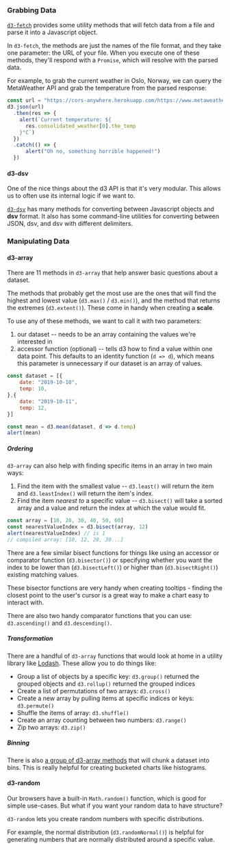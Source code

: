 ### Grabbing Data

[`d3-fetch`](https://github.com/d3/d3-fetch) provides some utility methods that will fetch data from a file and parse it into a Javascript object.

In `d3-fetch`, the methods are just the names of the file format, and they take one parameter: the URL of your file. When you execute one of these methods, they'll respond with a `Promise`, which will resolve with the parsed data.

For example, to grab the current weather in Oslo, Norway, we can query the MetaWeather API and grab the temperature from the parsed response:

```js
const url = "https://cors-anywhere.herokuapp.com/https://www.metaweather.com/api/location/862592/"
d3.json(url)
  .then(res => {
    alert(`Current temperature: ${
      res.consolidated_weather[0].the_temp
    }°C`)
  })
  .catch(() => {
      alert("Oh no, something horrible happened!")
  })
```

#### d3-dsv

One of the nice things about the d3 API is that it's very modular. This allows us to often use its internal logic if we want to.

[`d3-dsv`](https://github.com/d3/d3-dsv) has many methods for converting between Javascript objects and **dsv** format. It also has some command-line utilities for converting between JSON, dsv, and dsv with different delimiters.


### Manipulating Data

#### d3-array

There are 11 methods in `d3-array` that help answer basic questions about a dataset. 

The methods that probably get the most use are the ones that will find the highest and lowest value (`d3.max()` / `d3.min()`), and the method that returns the extremes (`d3.extent()`). These come in handy when creating a **scale**.

To use any of these methods, we want to call it with two parameters:
1. our dataset -- needs to be an array containing the values we're interested in
2. accessor function (optional) -- tells d3 how to find a value within one data point. This defaults to an identity function (`d => d`), which means this parameter is unnecessary if our dataset is an array of values.
```js
const dataset = [{
    date: "2019-10-10",
    temp: 10,
},{
    date: "2019-10-11",
    temp: 12,
}]

const mean = d3.mean(dataset, d => d.temp)
alert(mean)
```

##### Ordering

`d3-array` can also help with finding specific items in an array in two main ways:
1. Find the item with the smallest value -- `d3.least()` will return the item and `d3.leastIndex()` will return the item's index.
2. Find the item *nearest to* a specific value -- `d3.bisect()` will take a sorted array and a value and return the index at which the value would fit.
```js
const array = [10, 20, 30, 40, 50, 60]
const nearestValueIndex = d3.bisect(array, 12)
alert(nearestValueIndex) // is 1
// compiled array: [10, 12, 20, 30...]
```

There are a few similar bisect functions for things like using an accessor or comparator function (`d3.bisector()`) or specifying whether you want the index to be lower than (`d3.bisectLeft()`) or higher than (`d3.bisectRight()`) existing matching values.

These bisector functions are very handy when creating tooltips - finding the closest point to the user's cursor is a great way to make a chart easy to interact with.

There are also two handy comparator functions that you can use: `d3.ascending()` and `d3.descending()`.

##### Transformation

There are a handful of `d3-array` functions that would look at home in a utility library like [Lodash](https://lodash.com/). These allow you to do things like:
- Group a list of objects by a specific key: `d3.group()` returned the grouped objects and `d3.rollup()` returned the grouped indices
- Create a list of permutations of two arrays: `d3.cross()`
- Create a new array by pulling items at specific indices or keys: `d3.permute()`
- Shuffle the items of array: `d3.shuffle()`
- Create an array counting between two numbers: `d3.range()`
- Zip two arrays: `d3.zip()`

##### Binning

There is also [a group of d3-array methods](https://github.com/d3/d3-array#bins) that will chunk a dataset into bins. This is really helpful for creating bucketed charts like histograms.


#### d3-random

Our browsers have a built-in `Math.random()` function, which is good for simple use-cases. But what if you want your random data to have structure?

`d3-random` lets you create random numbers with specific distributions. 

For example, the normal distribution (`d3.randomNormal()`) is helpful for generating numbers that are normally distributed around a specific value.